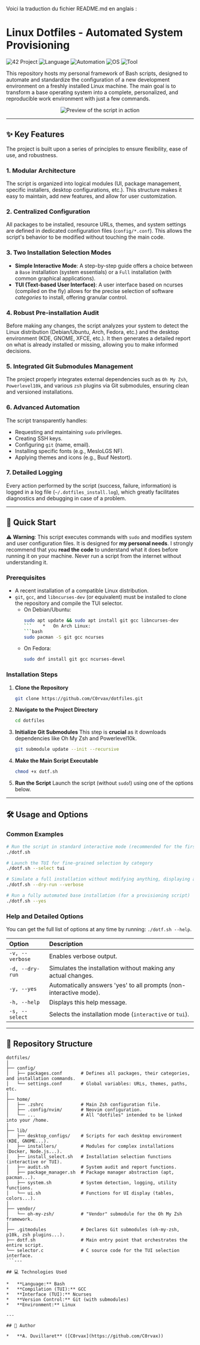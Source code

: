 Voici la traduction du fichier README.md en anglais :

# Linux Dotfiles - Automated System Provisioning

![42 Project](https://img.shields.io/badge/42%20Project-Dotfiles-blue) ![Language](https://img.shields.io/badge/Language-Bash-informational) ![Automation](https://img.shields.io/badge/Automation-Scripts-orange) ![OS](https://img.shields.io/badge/OS-Linux-critical) ![Tool](https://img.shields.io/badge/Interface-TUI-green)

This repository hosts my personal framework of Bash scripts, designed to automate and standardize the configuration of a new development environment on a freshly installed Linux machine. The main goal is to transform a base operating system into a complete, personalized, and reproducible work environment with just a few commands.

<p align="center">
<img src="https://raw.githubusercontent.com/C0rvax/dotfiles/main/dotfiles.png" alt="Preview of the script in action"/>
</p>

---

## ✨ Key Features

The project is built upon a series of principles to ensure flexibility, ease of use, and robustness.

### 1. Modular Architecture
The script is organized into logical modules (UI, package management, specific installers, desktop configurations, etc.). This structure makes it easy to maintain, add new features, and allow for user customization.

### 2. Centralized Configuration
All packages to be installed, resource URLs, themes, and system settings are defined in dedicated configuration files (`config/*.conf`). This allows the script's behavior to be modified without touching the main code.

### 3. Two Installation Selection Modes
*   **Simple Interactive Mode**: A step-by-step guide offers a choice between a `Base` installation (system essentials) or a `Full` installation (with common graphical applications).
*   **TUI (Text-based User Interface)**: A user interface based on ncurses (compiled on the fly) allows for the precise selection of software *categories* to install, offering granular control.

### 4. Robust Pre-installation Audit
Before making any changes, the script analyzes your system to detect the Linux distribution (Debian/Ubuntu, Arch, Fedora, etc.) and the desktop environment (KDE, GNOME, XFCE, etc.). It then generates a detailed report on what is already installed or missing, allowing you to make informed decisions.

### 5. Integrated Git Submodules Management
The project properly integrates external dependencies such as `Oh My Zsh`, `Powerlevel10k`, and various `zsh` plugins via Git submodules, ensuring clean and versioned installations.

### 6. Advanced Automation
The script transparently handles:
*   Requesting and maintaining `sudo` privileges.
*   Creating SSH keys.
*   Configuring `git` (name, email).
*   Installing specific fonts (e.g., MesloLGS NF).
*   Applying themes and icons (e.g., Buuf Nestort).

### 7. Detailed Logging
Every action performed by the script (success, failure, information) is logged in a log file (`~/.dotfiles_install.log`), which greatly facilitates diagnostics and debugging in case of a problem.

---

## 🚀 Quick Start

⚠️ **Warning**: This script executes commands with `sudo` and modifies system and user configuration files. It is designed for **my personal needs**. I strongly recommend that you **read the code** to understand what it does before running it on your machine. Never run a script from the internet without understanding it.

### Prerequisites

*   A recent installation of a compatible Linux distribution.
*   `git`, `gcc`, and `libncurses-dev` (or equivalent) must be installed to clone the repository and compile the TUI selector.
    *   On Debian/Ubuntu:
        ```bash
        sudo apt update && sudo apt install git gcc libncurses-dev
        ```    *   On Arch Linux:
        ```bash
        sudo pacman -S git gcc ncurses
        ```
    *   On Fedora:
        ```bash
        sudo dnf install git gcc ncurses-devel
        ```

### Installation Steps

1.  **Clone the Repository**
    ```bash
    git clone https://github.com/C0rvax/dotfiles.git
    ```

2.  **Navigate to the Project Directory**
    ```bash
    cd dotfiles
    ```

3.  **Initialize Git Submodules**
    This step is **crucial** as it downloads dependencies like Oh My Zsh and Powerlevel10k.
    ```bash
    git submodule update --init --recursive
    ```

4.  **Make the Main Script Executable**
    ```bash
    chmod +x dotf.sh
    ```

5.  **Run the Script**
    Launch the script (without `sudo`!) using one of the options below.

---

## 🛠️ Usage and Options

### Common Examples

```bash
# Run the script in standard interactive mode (recommended for the first time)
./dotf.sh

# Launch the TUI for fine-grained selection by category
./dotf.sh --select tui

# Simulate a full installation without modifying anything, displaying all steps
./dotf.sh --dry-run --verbose

# Run a fully automated base installation (for a provisioning script)
./dotf.sh --yes
```

### Help and Detailed Options

You can get the full list of options at any time by running: `./dotf.sh --help`.

| Option | Description |
| :--- | :--- |
| `-v, --verbose` | Enables verbose output. |
| `-d, --dry-run` | Simulates the installation without making any actual changes. |
| `-y, --yes` | Automatically answers 'yes' to all prompts (non-interactive mode). |
| `-h, --help` | Displays this help message. |
| `-s, --select` | Selects the installation mode (`interactive` or `tui`). |

---

## 📁 Repository Structure

```
dotfiles/
│
├── config/
│   ├── packages.conf       # Defines all packages, their categories, and installation commands.
│   └── settings.conf       # Global variables: URLs, themes, paths, etc.
│
├── home/
│   ├── .zshrc              # Main Zsh configuration file.
│   ├── .config/nvim/       # Neovim configuration.
│   └── ...                 # All "dotfiles" intended to be linked into your /home.
│
├── lib/
│   ├── desktop_configs/    # Scripts for each desktop environment (KDE, GNOME...).
│   ├── installers/         # Modules for complex installations (Docker, Node.js...).
│   ├── install_select.sh   # Installation selection functions (interactive or TUI).
│   ├── audit.sh            # System audit and report functions.
│   ├── package_manager.sh  # Package manager abstraction (apt, pacman...).
│   ├── system.sh           # System detection, logging, utility functions.
│   └── ui.sh               # Functions for UI display (tables, colors...).
│
├── vendor/
│   └── oh-my-zsh/          # "Vendor" submodule for the Oh My Zsh framework.
│
├── .gitmodules             # Declares Git submodules (oh-my-zsh, p10k, zsh plugins...).
├── dotf.sh                 # Main entry point that orchestrates the entire script.
└── selector.c              # C source code for the TUI selection interface.
```---

## 💻 Technologies Used

*   **Language:** Bash
*   **Compilation (TUI):** GCC
*   **Interface (TUI):** Ncurses
*   **Version Control:** Git (with submodules)
*   **Environment:** Linux

---

## 👤 Author

*   **A. Duvillaret** ([C0rvax](https://github.com/C0rvax))
